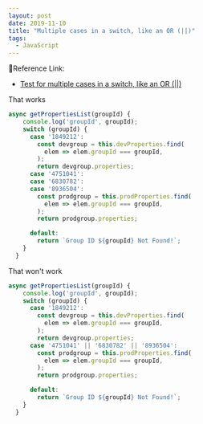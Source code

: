 ```yaml
---
layout: post
date: 2019-11-10
title: "Multiple cases in a switch, like an OR (||)"
tags:
  - JavaScript
---
```


🧩Reference Link:

- [Test for multiple cases in a switch, like an OR (||)](https://stackoverflow.com/questions/6513585/test-for-multiple-cases-in-a-switch-like-an-or/6514571)

That works

```js
async getPropertiesList(groupId) {
    console.log('groupId', groupId);
    switch (groupId) {
      case '1849212':
        const devgroup = this.devProperties.find(
          elem => elem.groupId === groupId,
        );
        return devgroup.properties;
      case '4751041':
      case '6830782':
      case '8936504':
        const prodgroup = this.prodProperties.find(
          elem => elem.groupId === groupId,
        );
        return prodgroup.properties;

      default:
        return `Group ID ${groupId} Not Found!`;
    }
  }
```

<!--more-->

That won't work

```js
async getPropertiesList(groupId) {
    console.log('groupId', groupId);
    switch (groupId) {
      case '1849212':
        const devgroup = this.devProperties.find(
          elem => elem.groupId === groupId,
        );
        return devgroup.properties;
      case '4751041' || '6830782' || '8936504':
        const prodgroup = this.prodProperties.find(
          elem => elem.groupId === groupId,
        );
        return prodgroup.properties;

      default:
        return `Group ID ${groupId} Not Found!`;
    }
  }
```
